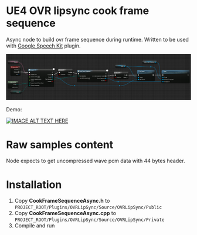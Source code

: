 # UE4 OVR lipsync cook frame sequence

Async node to build ovr frame sequence during runtime.
Written to be used with [Google Speech Kit](https://github.com/IlgarLunin/UE4GoogleSpeechKit-docs) plugin.

![](pics/ovrframesequence.png)

Demo:

[![IMAGE ALT TEXT HERE](https://img.youtube.com/vi/B78aQly2wrI/0.jpg)](https://www.youtube.com/watch?v=B78aQly2wrI)

# Raw samples content

Node expects to get uncompressed wave pcm data with 44 bytes header.

# Installation

1) Copy **CookFrameSequenceAsync.h** to `PROJECT_ROOT/Plugins/OVRLipSync/Source/OVRLipSync/Public`
2) Copy **CookFrameSequenceAsync.cpp** to `PROJECT_ROOT/Plugins/OVRLipSync/Source/OVRLipSync/Private`
3) Compile and run

